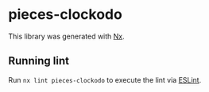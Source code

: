 # pieces-clockodo

This library was generated with [Nx](https://nx.dev).

## Running lint

Run `nx lint pieces-clockodo` to execute the lint via [ESLint](https://eslint.org/).
